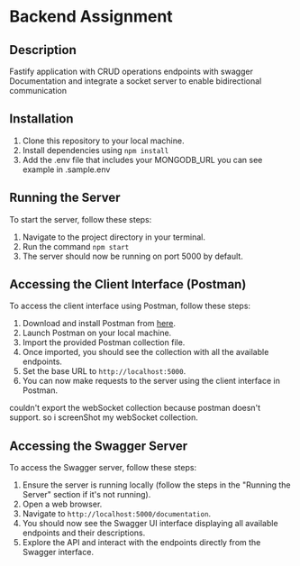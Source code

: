 # Backend Assignment

## Description
Fastify application with CRUD operations endpoints with swagger Documentation and integrate a socket server to enable bidirectional communication

## Installation
1. Clone this repository to your local machine.
2. Install dependencies using `npm install` 
3. Add the .env file that includes your MONGODB_URL you can see example in .sample.env

## Running the Server
To start the server, follow these steps:
1. Navigate to the project directory in your terminal.
2. Run the command `npm start`
3. The server should now be running on port 5000 by default.

## Accessing the Client Interface (Postman)
To access the client interface using Postman, follow these steps:
1. Download and install Postman from [here](https://www.postman.com/downloads/).
2. Launch Postman on your local machine.
3. Import the provided Postman collection file.
4. Once imported, you should see the collection with all the available endpoints.
5. Set the base URL to `http://localhost:5000`.
6. You can now make requests to the server using the client interface in Postman.

couldn't export the webSocket collection because postman doesn't support. 
so i screenShot my webSocket collection.

## Accessing the Swagger Server
To access the Swagger server, follow these steps:
1. Ensure the server is running locally (follow the steps in the "Running the Server" section if it's not running).
2. Open a web browser.
3. Navigate to `http://localhost:5000/documentation`.
4. You should now see the Swagger UI interface displaying all available endpoints and their descriptions.
5. Explore the API and interact with the endpoints directly from the Swagger interface.


